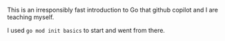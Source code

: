 This is an irresponsibly fast introduction to Go that github copilot and I are teaching myself.

I used `go mod init basics` to start and went from there.
